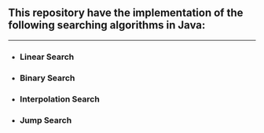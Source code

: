 ## This repository have the implementation of the following searching algorithms in Java:
- --
- ### Linear Search
- ### Binary Search
- ### Interpolation Search
- ### Jump Search

